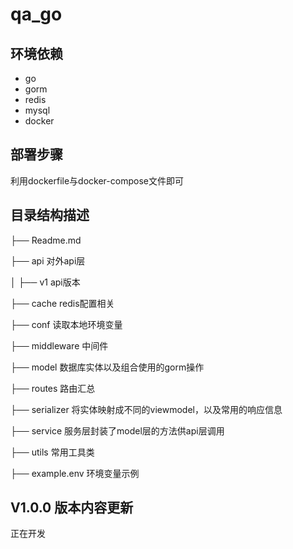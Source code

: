 # qa_go

## 环境依赖

- go
- gorm
- redis
- mysql
- docker

## 部署步骤

利用dockerfile与docker-compose文件即可

## 目录结构描述

├── Readme.md  


├── api              对外api层

│   ├── v1           api版本

├── cache            redis配置相关 

├── conf             读取本地环境变量

├── middleware       中间件

├── model            数据库实体以及组合使用的gorm操作

├── routes           路由汇总

├── serializer       将实体映射成不同的viewmodel，以及常用的响应信息 

├── service          服务层封装了model层的方法供api层调用

├── utils            常用工具类

├── example.env      环境变量示例





## V1.0.0 版本内容更新

正在开发

